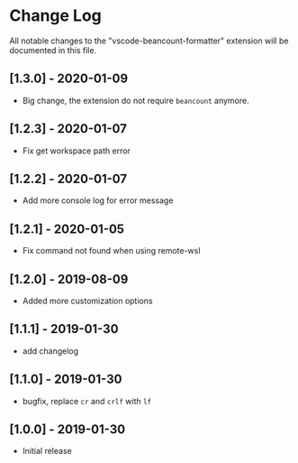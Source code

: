 # Change Log

All notable changes to the "vscode-beancount-formatter" extension will be documented in this file.

## [1.3.0] - 2020-01-09

- Big change, the extension do not require `beancount` anymore.

## [1.2.3] - 2020-01-07

- Fix get workspace path error

## [1.2.2] - 2020-01-07

- Add more console log for error message

## [1.2.1] - 2020-01-05

- Fix command not found when using remote-wsl

## [1.2.0] - 2019-08-09

- Added more customization options

## [1.1.1] - 2019-01-30

- add changelog

## [1.1.0] - 2019-01-30

- bugfix, replace `cr` and `crlf` with `lf`

## [1.0.0] - 2019-01-30

- Initial release
